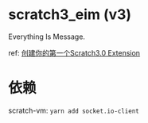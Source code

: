 # scratch3_eim (v3)
Everything Is Message.

ref: [创建你的第一个Scratch3.0 Extension](https://blog.just4fun.site/create-first-Scratch3-Extension.html)

# 依赖
scratch-vm: `yarn add socket.io-client`
